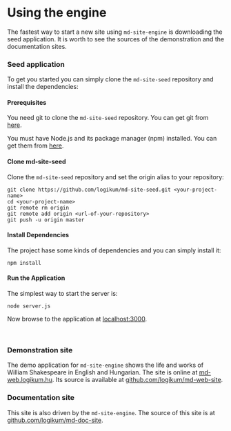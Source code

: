 <!-- ======================================================================
--- Search engine
title:          Using the engine
keywords:       usage, seed, demonstration, documentation
description:    Using md-site-engine to create sites.
--- Menu system
order:          80
text:           Using the engine
hidden:         false
umbel:          false
--- Page properties
id:             
document:       
layout:         layout-2-left
$-left:         #side-menu
searchable:     true
--- Side menu
side-menu-root:     /documentation
side-menu-header:   Documentation
side-menu-top:      Introduction
side-menu-depth:    2
======================================================================= -->

# Using the engine

The fastest way to start a new site using `md-site-engine` is downloading the
seed application. It is worth to see the sources of the demonstration and the
documentation sites.

### Seed application

To get you started you can simply clone the `md-site-seed` repository and
install the dependencies:

#### Prerequisites

You need git to clone the `md-site-seed` repository. You can get git from
[here](https://git-scm.com/ "|").

You must have Node.js and its package manager (npm) installed. You can get them
from [here](https://nodejs.org/ "|").

#### Clone md-site-seed

Clone the `md-site-seed` repository and set the origin alias to your repository:

```
git clone https://github.com/logikum/md-site-seed.git <your-project-name>
cd <your-project-name>
git remote rm origin
git remote add origin <url-of-your-repository>
git push -u origin master
```

#### Install Dependencies

The project hase some kinds of dependencies and you can simply install it:

```
npm install
```

#### Run the Application

The simplest way to start the server is:

```
node server.js
```

Now browse to the application at [localhost:3000](http://localhost:3000).

<p>&nbsp;</p>

### Demonstration site

The demo application for `md-site-engine` shows the life and works of William
Shakespeare in English and Hungarian. The site is online at
[md-web.logikum.hu](http://md-web.logikum.hu "|").
Its source is available at
[github.com/logikum/md-web-site](https://github.com/logikum/md-web-site "|").

### Documentation site

This site is also driven by the `md-site-engine`. The source of this site is at
[github.com/logikum/md-doc-site](https://github.com/logikum/md-doc-site "|").

<p>&nbsp;</p>
